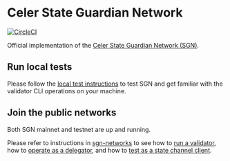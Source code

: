 # Celer State Guardian Network

[![CircleCI](https://circleci.com/gh/celer-network/sgn/tree/master.svg?style=svg)](https://circleci.com/gh/celer-network/sgn/tree/master)

Official implementation of the [Celer State Guardian Network (SGN)](https://www.celer.network/docs/celercore/sgn/architecture.html).

## Run local tests

Please follow the [local test instructions](./test/README.md) to test SGN and get familiar with the validator CLI operations on your machine.

## Join the public networks

Both SGN mainnet and testnet are up and running.

Please refer to instructions in [sgn-networks](https://github.com/celer-network/sgn-networks/) to see how to [run a validator](https://github.com/celer-network/sgn-networks/blob/master/docs/validator.md), how to [operate as a delegator](https://github.com/celer-network/sgn-networks/blob/master/docs/delegator.md), and how to [test as a state channel client](https://github.com/celer-network/sgn-networks/blob/master/docs/test_user.md).
